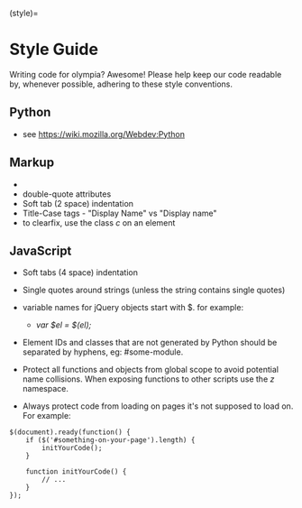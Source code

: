 (style)=

# Style Guide

Writing code for olympia? Awesome! Please help keep our code readable by,
whenever possible, adhering to these style conventions.

## Python

- see <https://wiki.mozilla.org/Webdev:Python>

## Markup

- _<!DOCTYPE html>_
- double-quote attributes
- Soft tab (2 space) indentation
- Title-Case _<label>_ tags
  \- "Display Name" vs "Display name"
- to clearfix, use the class _c_ on an element

## JavaScript

- Soft tabs (4 space) indentation

- Single quotes around strings (unless the string contains single quotes)

- variable names for jQuery objects start with \$. for example:

  - _var $el = $(el);_

- Element IDs and classes that are not generated by Python should be separated
  by hyphens, eg: #some-module.

- Protect all functions and objects from global scope to avoid potential name
  collisions. When exposing functions to other scripts use
  the _z_ namespace.

- Always protect code from loading on pages it's not supposed to load on.
  For example:

```
$(document).ready(function() {
    if ($('#something-on-your-page').length) {
        initYourCode();
    }

    function initYourCode() {
        // ...
    }
});
```
